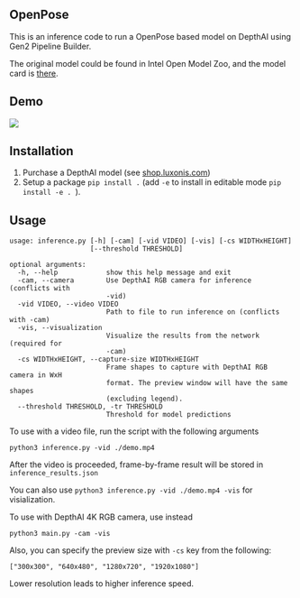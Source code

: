 ## OpenPose

This is an inference code to run a OpenPose based model on DepthAI using Gen2 Pipeline Builder.

The original model could be found in Intel Open Model Zoo, and the model card is [there](https://github.com/opencv/open_model_zoo/blob/7d235755e2d17f6186b11243a169966e4f05385a/models/intel/human-pose-estimation-0001).

## Demo

![](demo.gif)

## Installation

1. Purchase a DepthAI model (see [shop.luxonis.com](https://shop.luxonis.com/))
2. Setup a package `pip install .` (add `-e` to install in editable mode `pip install -e . `).

## Usage

```
usage: inference.py [-h] [-cam] [-vid VIDEO] [-vis] [-cs WIDTHxHEIGHT]
                    [--threshold THRESHOLD]

optional arguments:
  -h, --help            show this help message and exit
  -cam, --camera        Use DepthAI RGB camera for inference (conflicts with
                        -vid)
  -vid VIDEO, --video VIDEO
                        Path to file to run inference on (conflicts with -cam)
  -vis, --visualization
                        Visualize the results from the network (required for
                        -cam)
  -cs WIDTHxHEIGHT, --capture-size WIDTHxHEIGHT
                        Frame shapes to capture with DepthAI RGB camera in WxH
                        format. The preview window will have the same shapes
                        (excluding legend).
  --threshold THRESHOLD, -tr THRESHOLD
                        Threshold for model predictions
```

To use with a video file, run the script with the following arguments

```
python3 inference.py -vid ./demo.mp4
```

After the video is proceeded, frame-by-frame result will be stored in `inference_results.json`

You can also use `python3 inference.py -vid ./demo.mp4 -vis` for visialization.

To use with DepthAI 4K RGB camera, use instead

```
python3 main.py -cam -vis
```

Also, you can specify the preview size with `-cs` key from the following:

```
["300x300", "640x480", "1280x720", "1920x1080"]
```

Lower resolution leads to higher inference speed.
